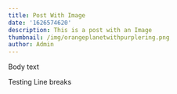```yaml
---
title: Post With Image
date: '1626574620'
description: This is a post with an Image
thumbnail: /img/orangeplanetwithpurplering.png
author: Admin
---
```

Body text

Testing Line breaks
